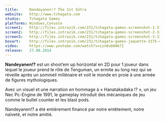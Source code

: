 ```yaml
---
title:     Nandeyanen!? The 1st Sûtra
website:   http://www.tchagata.com
studio:    Tchagata Games
platforms: Windows,Console
screen1:   http://files.intrazik.com/231/tchagata-games-screenshot-1-3133-493-20150423-175158.png
screen2:   http://files.intrazik.com/231/tchagata-games-screenshot-2-3371-493-20150423-175158.png
screen3:   http://files.intrazik.com/231/tchagata-games-screenshot-3-3373-493-20150423-175159.png
boxart:    http://files.intrazik.com/231/tchagata-games-jaquette-3375-493-20150423-175159.jpg
video:     https://www.youtube.com/watch?v=izn8ub0A67I
release:   27.08.2014
---
```


**Nandeyanen!?** est un shoot’em up horizontal en 2D pour 1 joueur dans lequel le joueur prend le rôle de Tenguman, un ermite au long nez qui se réveille après un sommeil millénaire et voit le monde en proie à une armée de figures mythologiques. 

Avec un visuel et une narration en hommage à « Hanatakadaka !? », un jeu Nec Pc-Engine de 1991, le gameplay introduit des mécaniques de jeu comme le bullet counter et les blast pods. 

Nandeyanen!? a été entièrement financé par notre entêtement, notre naïveté, et notre amitié.